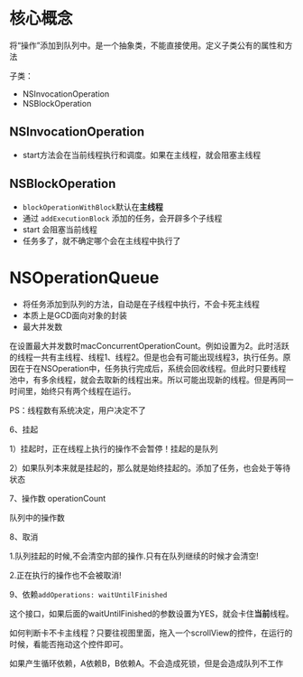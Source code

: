 # 核心概念

将“操作”添加到队列中。是一个抽象类，不能直接使用。定义子类公有的属性和方法

子类：

- NSInvocationOperation 
- NSBlockOperation

## **NSInvocationOperation**

- start方法会在当前线程执行和调度。如果在主线程，就会阻塞主线程

## **NSBlockOperation**

- `blockOperationWithBlock`默认在**主线程**
- 通过 `addExecutionBlock` 添加的任务，会开辟多个子线程
- start 会阻塞当前线程
- 任务多了，就不确定哪个会在主线程中执行了

# **NSOperationQueue**

- 将任务添加到队列的方法，自动是在子线程中执行，不会卡死主线程
- 本质上是GCD面向对象的封装
- 最大并发数

在设置最大并发数时macConcurrentOperationCount。例如设置为2。此时活跃的线程一共有主线程、线程1、线程2。但是也会有可能出现线程3，执行任务。原因在于在NSOperation中，任务执行完成后，系统会回收线程。但此时只要线程池中，有多余线程，就会去取新的线程出来。所以可能出现新的线程。但是再同一时间里，始终只有两个线程在运行。

PS：线程数有系统决定，用户决定不了

6、挂起

1）挂起时，正在线程上执行的操作不会暂停！挂起的是队列

2）如果队列本来就是挂起的，那么就是始终挂起的。添加了任务，也会处于等待状态

7、操作数 operationCount

队列中的操作数

8、取消

1.队列挂起的时候,不会清空内部的操作.只有在队列继续的时候才会清空!

 2.正在执行的操作也不会被取消!

9、依赖`addOperations: waitUntilFinished`

这个接口，如果后面的waitUntilFinished的参数设置为YES，就会卡住**当前**线程。

如何判断卡不卡主线程？只要往视图里面，拖入一个scrollView的控件，在运行的时候，看能否拖动这个控件即可。

如果产生循环依赖，A依赖B，B依赖A。不会造成死锁，但是会造成队列不工作

